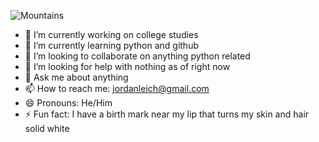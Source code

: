 ![Mountains](https://user-images.githubusercontent.com/57107961/87963193-51801b80-ca86-11ea-8dfc-2eb1aad86f57.gif "To see a World in a Grain of Sand and a Heaven in a Wild Flower, Hold Infinity in the palm of your hand and Eternity in an hour - William Blake, Auguries of Innocence")

- 🔭 I’m currently working on college studies
- 🌱 I’m currently learning python and github
- 👯 I’m looking to collaborate on anything python related
- 🤔 I’m looking for help with nothing as of right now
- 💬 Ask me about anything
- 📫 How to reach me: jordanleich@gmail.com
- 😄 Pronouns: He/Him
- ⚡ Fun fact: I have a birth mark near my lip that turns my skin and hair solid white
